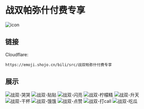 # 战双帕弥什付费专享
![icon](https://emoji.shojo.cn/bili/src/战双帕弥什付费专享/icon.png)
## 链接
Cloudflare:
```
https://emoji.shojo.cn/bili/src/战双帕弥什付费专享
```
## 展示
![战双-哭哭](https://emoji.shojo.cn/bili/src/战双帕弥什付费专享/战双-哭哭.png)
![战双-贴贴](https://emoji.shojo.cn/bili/src/战双帕弥什付费专享/战双-贴贴.png)
![战双-闪亮](https://emoji.shojo.cn/bili/src/战双帕弥什付费专享/战双-闪亮.png)
![战双-柠檬精](https://emoji.shojo.cn/bili/src/战双帕弥什付费专享/战双-柠檬精.png)
![战双-升天](https://emoji.shojo.cn/bili/src/战双帕弥什付费专享/战双-升天.png)
![战双-干杯](https://emoji.shojo.cn/bili/src/战双帕弥什付费专享/战双-干杯.png)
![战双-饿饿](https://emoji.shojo.cn/bili/src/战双帕弥什付费专享/战双-饿饿.png)
![战双-点赞](https://emoji.shojo.cn/bili/src/战双帕弥什付费专享/战双-点赞.png)
![战双-打call](https://emoji.shojo.cn/bili/src/战双帕弥什付费专享/战双-打call.png)
![战双-吃瓜](https://emoji.shojo.cn/bili/src/战双帕弥什付费专享/战双-吃瓜.png)
